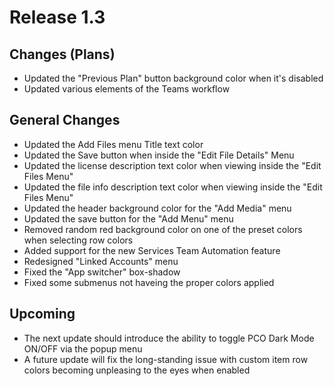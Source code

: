 # Release 1.3

## Changes (Plans)
- Updated the "Previous Plan" button background color when it's disabled
- Updated various elements of the Teams workflow 

## General Changes
- Updated the Add Files menu Title text color
- Updated the Save button when inside the "Edit File Details" Menu
- Updated the license description text color when viewing inside the "Edit Files Menu"
- Updated the file info description text color when viewing inside the "Edit Files Menu"
- Updated the header background color for the "Add Media" menu
- Updated the save button for the "Add Menu" menu
- Removed random red background color on one of the preset colors when selecting row colors
- Added support for the new Services Team Automation feature 
- Redesigned "Linked Accounts" menu
- Fixed the "App switcher" box-shadow
- Fixed some submenus not haveing the proper colors applied 

## Upcoming 
- The next update should introduce the ability to toggle PCO Dark Mode ON/OFF via the popup menu
- A future update will fix the long-standing issue with custom item row colors becoming unpleasing to the eyes when enabled
